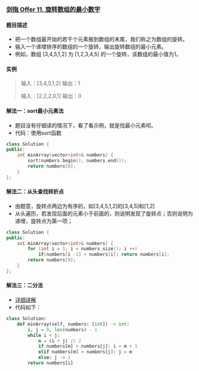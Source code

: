 ### [剑指 Offer 11. 旋转数组的最小数字](https://leetcode-cn.com/problems/xuan-zhuan-shu-zu-de-zui-xiao-shu-zi-lcof/)

#### 题目描述

- 把一个数组最开始的若干个元素搬到数组的末尾，我们称之为数组的旋转。
- 输入一个递增排序的数组的一个旋转，输出旋转数组的最小元素。
- 例如，数组 [3,4,5,1,2] 为 [1,2,3,4,5] 的一个旋转，该数组的最小值为1。  

#### 实例

> 输入：[3,4,5,1,2]    输出：1
>
> 输入：[2,2,2,0,1]    输出：0

#### 解法一：sort最小元素法

- 题目没有仔细读的情况下，看了看示例，就是找最小元素呗。
- 代码：使用sort函数

```c++
class Solution {
public:
    int minArray(vector<int>& numbers) {
        sort(numbers.begin(), numbers.end());
        return numbers[0];
    }
};
```

#### 解法二：从头查找转折点

- 由题意，旋转点两边为有序的，如[3,4,5,1,2]的[3,4,5]和[1,2]
- 从头遍历，若发现后面的元素小于前面的，则说明发现了旋转点；否则说明为递增，旋转点为第一项；

```c++
class Solution {
public:
    int minArray(vector<int>& numbers) {
        for (int i = 1; i < numbers.size(); i ++) 
            if(numbers[i -1] > numbers[i]) return numbers[i];
        return numbers[0];
    }
};
```

#### 解法三：二分法

- [详细讲解](https://leetcode-cn.com/problems/xuan-zhuan-shu-zu-de-zui-xiao-shu-zi-lcof/solution/mian-shi-ti-11-xuan-zhuan-shu-zu-de-zui-xiao-shu-3/)
- 代码如下：

```python
class Solution:
    def minArray(self, numbers: [int]) -> int:
        i, j = 0, len(numbers) - 1
        while i < j:
            m = (i + j) // 2
            if numbers[m] > numbers[j]: i = m + 1
            elif numbers[m] < numbers[j]: j = m
            else: j -= 1
        return numbers[i]
```

